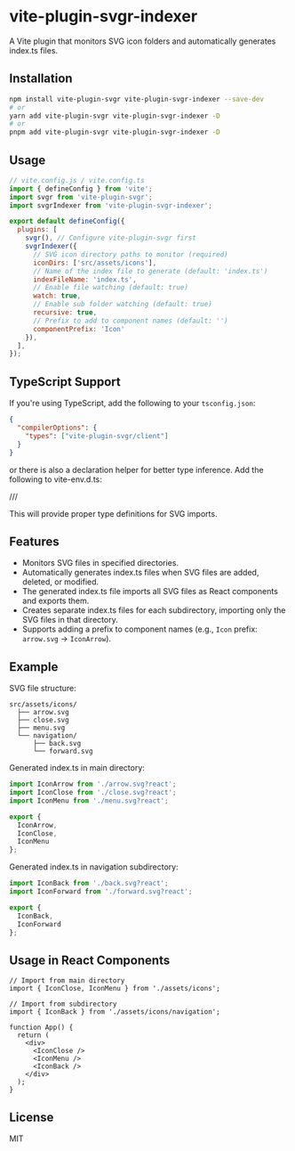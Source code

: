 # vite-plugin-svgr-indexer

A Vite plugin that monitors SVG icon folders and automatically generates index.ts files.

## Installation

```bash
npm install vite-plugin-svgr vite-plugin-svgr-indexer --save-dev
# or
yarn add vite-plugin-svgr vite-plugin-svgr-indexer -D
# or
pnpm add vite-plugin-svgr vite-plugin-svgr-indexer -D
```

## Usage

```js
// vite.config.js / vite.config.ts
import { defineConfig } from 'vite';
import svgr from 'vite-plugin-svgr';
import svgrIndexer from 'vite-plugin-svgr-indexer';

export default defineConfig({
  plugins: [
    svgr(), // Configure vite-plugin-svgr first
    svgrIndexer({
      // SVG icon directory paths to monitor (required)
      iconDirs: ['src/assets/icons'],
      // Name of the index file to generate (default: 'index.ts')
      indexFileName: 'index.ts',
      // Enable file watching (default: true)
      watch: true,
      // Enable sub folder watching (default: true)
      recursive: true,
      // Prefix to add to component names (default: '')
      componentPrefix: 'Icon'
    }),
  ],
});
```

## TypeScript Support

If you're using TypeScript, add the following to your `tsconfig.json`:

```json
{
  "compilerOptions": {
    "types": ["vite-plugin-svgr/client"]
  }
}
```

or there is also a declaration helper for better type inference. Add the following to vite-env.d.ts:

/// <reference types="vite-plugin-svgr/client" />

This will provide proper type definitions for SVG imports.

## Features

- Monitors SVG files in specified directories.
- Automatically generates index.ts files when SVG files are added, deleted, or modified.
- The generated index.ts file imports all SVG files as React components and exports them.
- Creates separate index.ts files for each subdirectory, importing only the SVG files in that directory.
- Supports adding a prefix to component names (e.g., `Icon` prefix: `arrow.svg` → `IconArrow`).

## Example

SVG file structure:
```
src/assets/icons/
  ├── arrow.svg
  ├── close.svg
  ├── menu.svg
  └── navigation/
      ├── back.svg
      └── forward.svg
```

Generated index.ts in main directory:
```typescript
import IconArrow from './arrow.svg?react';
import IconClose from './close.svg?react';
import IconMenu from './menu.svg?react';

export {
  IconArrow,
  IconClose,
  IconMenu
};
```

Generated index.ts in navigation subdirectory:
```typescript
import IconBack from './back.svg?react';
import IconForward from './forward.svg?react';

export {
  IconBack,
  IconForward
};
```

## Usage in React Components

```tsx
// Import from main directory
import { IconClose, IconMenu } from './assets/icons';

// Import from subdirectory
import { IconBack } from './assets/icons/navigation';

function App() {
  return (
    <div>
      <IconClose />
      <IconMenu />
      <IconBack />
    </div>
  );
}
```

## License

MIT 